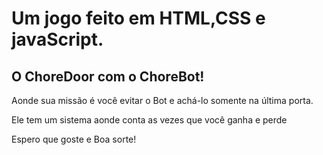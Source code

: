 <h1>Um jogo feito em HTML,CSS e javaScript. </h1>

<h2> O ChoreDoor com o ChoreBot! </h2>

<p> Aonde sua missão é você evitar o Bot e achá-lo somente na última porta. </p>

<p> Ele tem um sistema aonde conta as vezes que você ganha e perde </p>

<p> Espero que goste e Boa sorte! </p>
